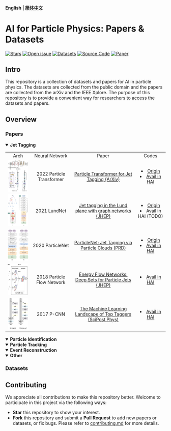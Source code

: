 
#### English | [简体中文](https://github.com/zhangzhengde0225/FINet/blob/main/docs/README_zh_cn.md)

# AI for Particle Physics: Papers & Datasets

[![Stars](https://img.shields.io/github/stars/zhangzhengde0225/FINet)](
https://github.com/zhangzhengde0225/FINet)
[![Open issue](https://img.shields.io/github/issues/zhangzhengde0225/FINet)](
https://github.com/zhangzhengde0225/FINet/issues)
[![Datasets](https://img.shields.io/static/v1?label=Download&message=datasets&color=green)](
https://github.com/zhangzhengde0225/FINet/blob/master/docs/datasets.md)
[![Source Code](https://img.shields.io/static/v1?label=Download&message=source_code&color=orange)](
https://github.com/zhangzhengde0225/FINet/archive/refs/heads/master.zip)
[![Paper](https://img.shields.io/static/v1?label=Read&message=paper&color=pink)](
https://doi.org/10.1109/TIM.2022.3194909)

## Intro

This repository is a collection of datasets and papers for AI in particle physics. The datasets are collected from the public domain and the papers are collected from the arXiv and the IEEE Xplore. The purpose of this repository is to provide a convenient way for researchers to access the datasets and papers.


## Overview 

### Papers
<details open>
<summary><b>Jet Tagging</b></summary>
<table align="center">
    <tbody>
        <tr>
            <td align="center">Arch</td>
            <td align="center">Neural Network</td>
            <!-- <td align="center">Author</td> -->
            <td align="center">Paper</td>
            <td align="center">Codes</td>
            <!-- <td align="center">Datasets</td> -->
        </tr>
        <!-- ParT -->
        <tr>
            <td align="center"><img src="figs/ParT_arch.png" height='100'> </td>
            <td align="center">2022 Particle Transformer</td>
            <!-- <td align="center">HuiLin Qu et.al.</a></td> -->
            <td align="center">
                <a href="https://arxiv.org/abs/2202.03772">Particle Transformer for Jet Tagging (ArXiv)</td>
            <td align="center">
                <li><a href="https://github.com/jet-universe/particle_transformer">
                Origin</a></li>
                <li><a href="https://code.ihep.ac.cn/zdzhang/hai">Avail in HAI</a></li>
            <!-- <td align="center">JetClass</td> -->
        </tr>
        <tr>
            <td align="center"><img src="figs/LundNet_arch.jpg" height='100'> </td>
            <td align="center">2021 LundNet</td>
            <!-- <td align="center">Frédéric A. Dreyer and  Huilin Qu -->
            <td align="center">
                <a href="https://doi.org/10.1007/jhep03(2021)052">Jet tagging in the Lund plane with graph networks (JHEP)</td>
            <td align="center">
                <li><a href="https://github.com/fdreyer/lundnet">Origin</a></li>
                <li>Avail in HAI (TODO)</a></li>
        </tr>
        <!-- PN -->
        <tr>
            <td align="center"><img src="figs/PN_arch.jpg" height='100'> </td>
            <td align="center">2020 ParticleNet</td>
            <td align="center">
                <a href="https://journals.aps.org/prd/abstract/10.1103/PhysRevD.101.056019">ParticleNet: Jet Tagging via Particle Clouds (PRD)</td>
            <td align="center">
                <li><a href="https://github.com/hqucms/ParticleNet">Origin
                <li><a href="https://code.ihep.ac.cn/zdzhang/hai">Avail in HAI</a></td>
        </tr>
        <!-- PFN -->
        <tr>
            <td align="center"><img src="figs/PFN_arch.jpg" height='100'> </td>
            <td align="center">2018 Particle Flow Network</td>
            <td align="center">
                <a href="https://arxiv.org/abs/1810.05165">Energy Flow Networks: Deep Sets for Particle Jets (JHEP)</td>
            <td align="center">
                <!-- <li><a href="https://github.com/hqucms/ParticleNet">Origin -->
                <li><a href="https://code.ihep.ac.cn/zdzhang/hai">Avail in HAI</a></td>
        </tr>
        <!-- PCNN -->
        <tr>
            <td align="center"><img src="figs/P-CNN_like_arch.jpg" height='100'> </td>
            <td align="center">2017 P-CNN</td>
            <td align="center">
                <a href="https://doi.org/10.21468/SciPostPhys.7.1.014">The Machine Learning Landscape of Top Taggers (SciPost Phys)</td>
            <td align="center">
                <li><a href="https://code.ihep.ac.cn/zdzhang/hai">Avail in HAI</a></td>
        </tr>
    </tbody>
</table>

</details>

<details open>
<summary><b>Particle Identification</b></summary>

</details>

<details open>
<summary><b>Particle Tracking</b></summary>

</details>

<details open>
<summary><b>Event Reconstruction</b></summary>

</details>

<details open>
<summary><b>Other</b></summary>
</details>


### Datasets




## Contributing

We appreciate all contributions to make this repository better. Welcome to participate in this project via the following ways:

- **Star** this repository to show your interest.
- **Fork** this repository and submit a **Pull Request** to add new papers or datasets, or fix bugs. Please refer to [contributing.md](docs/contributing.md) for more details.


